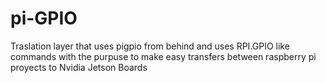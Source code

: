 # pi-GPIO
Traslation layer that uses pigpio from behind and uses RPI.GPIO like commands with the purpuse to make easy transfers between raspberry pi proyects to Nvidia Jetson Boards
